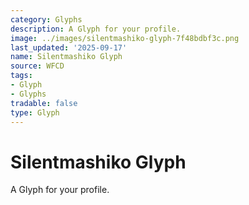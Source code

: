 ```yaml
---
category: Glyphs
description: A Glyph for your profile.
image: ../images/silentmashiko-glyph-7f48bdbf3c.png
last_updated: '2025-09-17'
name: Silentmashiko Glyph
source: WFCD
tags:
- Glyph
- Glyphs
tradable: false
type: Glyph
---
```


# Silentmashiko Glyph

A Glyph for your profile.

